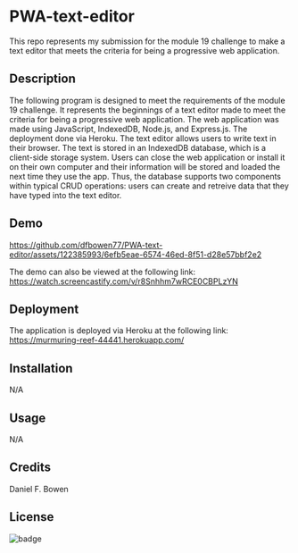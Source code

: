 # PWA-text-editor
This repo represents my submission for the module 19 challenge to make a text editor that meets the criteria for being a progressive web application.

## Description
The following program is designed to meet the requirements of the module 19 challenge. It represents the beginnings of a text editor made to meet the criteria for being a progressive web application. The web application was made using JavaScript, IndexedDB, Node.js, and Express.js. The deployment done via Heroku. The text editor allows users to write text in their browser. The text is stored in an IndexedDB database, which is a client-side storage system. Users can close the web application or install it on their own computer and their information will be stored and loaded the next time they use the app. Thus, the database supports two components within typical CRUD operations: users can create and retreive data that they have typed into the text editor.                    

## Demo
https://github.com/dfbowen77/PWA-text-editor/assets/122385993/6efb5eae-6574-46ed-8f51-d28e57bbf2e2

The demo can also be viewed at the following link:
https://watch.screencastify.com/v/r8Snhhm7wRCE0CBPLzYN

## Deployment
The application is deployed via Heroku at the following link:
https://murmuring-reef-44441.herokuapp.com/

## Installation
N/A

## Usage
N/A

## Credits
Daniel F. Bowen

## License
![badge](https://img.shields.io/badge/license-MIT-blue.svg)
